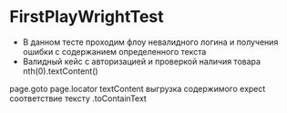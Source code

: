 # FirstPlayWrightTest
+ В данном тесте проходим флоу невалидного логина и получения ошибки с содержанием определенного текста
+ Валидный кейс с авторизацией и проверкой наличия товара nth(0).textContent()

page.goto
page.locator
textContent выгрузка содержимого 
expect соответствие тексту .toContainText
